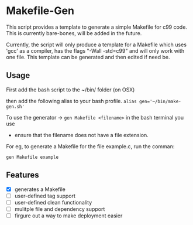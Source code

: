 # Makefile-Gen

This script provides a template to generate a simple Makefile for c99 code. This is currently bare-bones,
will be added in the future. 

Currently, the script will only produce a template for a Makefile which uses 'gcc' as a compiler, has the flags "-Wall -std=c99"
and will only work with one file. This template can be generated and then edited if need be.


## Usage

First add the bash script to the ~/bin/ folder (on OSX)

then add the following alias to your bash profile.
```alias gen='~/bin/make-gen.sh'```

To use the generator -> ```gen Makefile <filename>``` in the bash terminal you use

* ensure that the filename does not have a file extension. 

For eg, to generate a Makefile for the file example.c, run the comman:

```gen Makefile example```

## Features

- [x] generates a Makefile
- [ ] user-defined tag support
- [ ] user-defined clean functionality
- [ ] mulitple file and dependency support
- [ ] firgure out a way to make deployment easier

